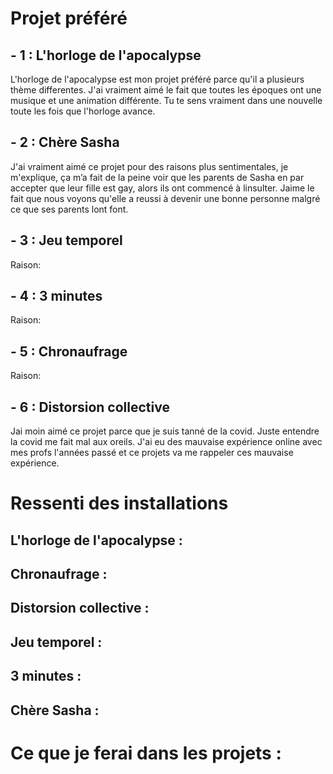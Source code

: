 # Projet préféré
## - 1 : L'horloge de l'apocalypse

L'horloge de l'apocalypse est mon projet préféré parce qu'il a plusieurs thème differentes. J'ai vraiment aimé le fait que toutes les époques ont une musique et une animation différente. Tu te sens vraiment dans une nouvelle toute les fois que l'horloge avance.


## - 2 : Chère Sasha

J'ai vraiment aimé ce projet pour des raisons plus sentimentales, je m'explique, ça m’a fait de la peine voir que les parents de Sasha en par accepter que leur fille est gay, alors ils ont commencé à linsulter. Jaime le fait que nous voyons qu'elle a reussi à devenir une bonne personne malgré ce que ses parents lont font. 


##  - 3 : Jeu temporel

Raison:


## - 4 : 3 minutes

Raison:

## - 5 : Chronaufrage

Raison:

## - 6 : Distorsion collective

Jai moin aimé ce projet parce que je suis tanné de la covid. Juste entendre la covid me fait mal aux oreils. J'ai eu des mauvaise expérience online avec mes profs l'années passé et ce projets va me rappeler ces mauvaise expérience.




# Ressenti des installations
## L'horloge de l'apocalypse :

## Chronaufrage :

## Distorsion collective :

## Jeu temporel :

## 3 minutes :

## Chère Sasha :

# Ce que je ferai dans les projets :
